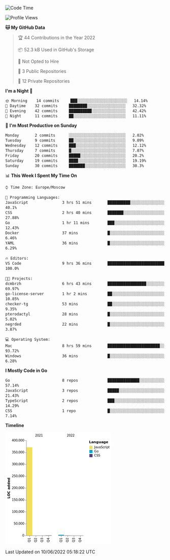<!--START_SECTION:waka-->
![Code Time](http://img.shields.io/badge/Code%20Time-328%20hrs%2036%20mins-blue)

![Profile Views](http://img.shields.io/badge/Profile%20Views-0-blue)

**🐱 My GitHub Data** 

> 🏆 44 Contributions in the Year 2022
 > 
> 📦 52.3 kB Used in GitHub's Storage 
 > 
> 🚫 Not Opted to Hire
 > 
> 📜 3 Public Repositories 
 > 
> 🔑 12 Private Repositories  
 > 
**I'm a Night 🦉** 

```text
🌞 Morning    14 commits     ███░░░░░░░░░░░░░░░░░░░░░░   14.14% 
🌆 Daytime    32 commits     ████████░░░░░░░░░░░░░░░░░   32.32% 
🌃 Evening    42 commits     ██████████░░░░░░░░░░░░░░░   42.42% 
🌙 Night      11 commits     ██░░░░░░░░░░░░░░░░░░░░░░░   11.11%

```
📅 **I'm Most Productive on Sunday** 

```text
Monday       2 commits      ░░░░░░░░░░░░░░░░░░░░░░░░░   2.02% 
Tuesday      9 commits      ██░░░░░░░░░░░░░░░░░░░░░░░   9.09% 
Wednesday    12 commits     ███░░░░░░░░░░░░░░░░░░░░░░   12.12% 
Thursday     7 commits      █░░░░░░░░░░░░░░░░░░░░░░░░   7.07% 
Friday       20 commits     █████░░░░░░░░░░░░░░░░░░░░   20.2% 
Saturday     19 commits     ████░░░░░░░░░░░░░░░░░░░░░   19.19% 
Sunday       30 commits     ███████░░░░░░░░░░░░░░░░░░   30.3%

```


📊 **This Week I Spent My Time On** 

```text
⌚︎ Time Zone: Europe/Moscow

💬 Programming Languages: 
JavaScript               3 hrs 51 mins       ██████████░░░░░░░░░░░░░░░   40.1% 
CSS                      2 hrs 40 mins       ███████░░░░░░░░░░░░░░░░░░   27.88% 
Go                       1 hr 11 mins        ███░░░░░░░░░░░░░░░░░░░░░░   12.43% 
Docker                   37 mins             █░░░░░░░░░░░░░░░░░░░░░░░░   6.46% 
YAML                     36 mins             █░░░░░░░░░░░░░░░░░░░░░░░░   6.29%

🔥 Editors: 
VS Code                  9 hrs 36 mins       █████████████████████████   100.0%

🐱‍💻 Projects: 
dcmbrzh                  6 hrs 43 mins       █████████████████░░░░░░░░   69.97% 
go-license-server        1 hr 2 mins         ██░░░░░░░░░░░░░░░░░░░░░░░   10.85% 
checker-tg               53 mins             ██░░░░░░░░░░░░░░░░░░░░░░░   9.35% 
pterodactyl              28 mins             █░░░░░░░░░░░░░░░░░░░░░░░░   5.02% 
negrded                  22 mins             █░░░░░░░░░░░░░░░░░░░░░░░░   3.87%

💻 Operating System: 
Mac                      8 hrs 59 mins       ███████████████████████░░   93.72% 
Windows                  36 mins             █░░░░░░░░░░░░░░░░░░░░░░░░   6.28%

```

**I Mostly Code in Go** 

```text
Go                       8 repos             ██████████████░░░░░░░░░░░   57.14% 
JavaScript               3 repos             █████░░░░░░░░░░░░░░░░░░░░   21.43% 
TypeScript               2 repos             ███░░░░░░░░░░░░░░░░░░░░░░   14.29% 
CSS                      1 repo              █░░░░░░░░░░░░░░░░░░░░░░░░   7.14%

```


**Timeline**

![Chart not found](https://raw.githubusercontent.com/jeezft/jeezft/main/charts/bar_graph.png) 


 Last Updated on 10/06/2022 05:18:22 UTC
<!--END_SECTION:waka-->
